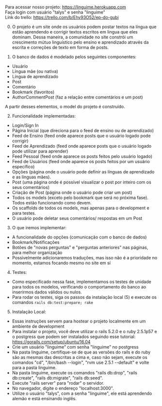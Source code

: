 Para acessar nosso projeto: https://linguime.herokuapp.com  
Faça login com usuário "talys" e senha "linguime"  
Link do trello: https://trello.com/b/Ehv93O52/ep-do-gubi  

0) O projeto é um site onde os usuários podem postar textos na língua que estão aprendendo e corrigir textos escritos em lingua que eles dominam.
Dessa maneira, a comunidade no site constrói um crescimento mútuo linguístico pelo ensino e aprendizado através da escrita e correções de texto em forma de posts.

1) O banco de dados é modelado pelos seguintes componentes:

- Usuário
- Língua mãe (ou nativa)
- Língua de aprendizado
- Post
- Comentário
- Bookmark (favoritos)
- AuthorCommentPost (faz a relação entre comentários e um post)

A partir desses elementos, o model do projeto é construído.

2) Funcionalidade implementadas:
- Login/Sign In
- Página Inicial (que direciona para o feed de ensino ou de aprendizado)
- Feed de Ensino (feed onde aparece posts que o usuário logado pode corrigir)
- Feed de Aprendizado (feed onde aparece posts que o usuário logado pode utilizar para aprender)
- Feed Pessoal (feed onde aparece os posts feitos pelo usuário logado)
- Feed de Usuários (feed onde aparece os posts feitos por um usuário específico)
- Opções (página onde o usuário pode definir as línguas de aprendizado e as línguas mães).
- Post (uma página onde é possível visualizar o post por inteiro com os seus comentários)
- Criação de Post (página onde o usuário pode criar um post)
- Todos os models (exceto pelo bookmark que será no próxima fase). Todos estão funcionando como devem.
- Os scaffolds de todos os models, mas apenas para o development e para testes.
- O usuário pode deletar seus comentários/ respostas em um Post

3) O que iremos implementar:
- A funcionalidade do opções (comunicação com o banco de dados)
- Bookmark/Notificações
- Botões de "novas perguntas" e "perguntas anteriores" nas páginas, para melhor organização
- Possivelmente adicionaremos traduções, mas isso não é a prioridade no momento, estamos focando mesmo no site em sí

4) Testes:
- Como especificado nessa fase, implementamos os testes de unidade para todos os modelos, verificando o comportamento do banco ao inserirmos dados válidos ou nulos.
- Para rodar os testes, siga os passos da instalação local (5) e execute os comandos `rails db:test:prepare; rake`

5) Instalação Local:
- Essas instruções servem para hostear o projeto localmente em um ambiente de development
- Para instalar o projeto, você deve utilizar o rails 5.2.0 e o ruby 2.5.1p57 e o postgress que podem ser instalados seguindo esse tutorial: https://gorails.com/setup/ubuntu/16.04
- Crie um usuário "linguime" com senha "linguime" no postgress
- Na pasta linguime, certifique-se de que as versões do rails e do ruby são as mesmas das descritas a cima e, caso não sejam, execute os comandos "cd", "/bin/bash --login", "rvm use 2.5.1 --default" e volte para a pasta linguime.
- Na pasta linguime, execute os comandos "rails db:drop", "rails db:create", "rails db:migrate", "rails db:seed".
- Execute "rails server" para "rodar" o servidor.
- No navegador, digite o endereço "localhost:3000".
- Utilize o usuário "talys", com a senha "linguime", ele está aprendendo alemão e está ensinando inglês.
